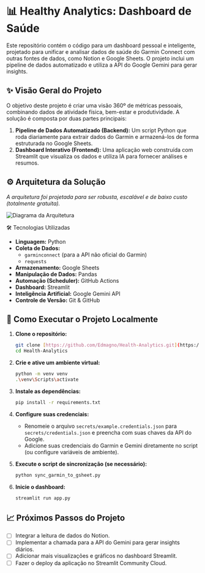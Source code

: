 # 📊 Healthy Analytics: Dashboard de Saúde

Este repositório contém o código para um dashboard pessoal e inteligente, projetado para unificar e analisar dados de saúde do Garmin Connect com outras fontes de dados, como Notion e Google Sheets. O projeto inclui um pipeline de dados automatizado e utiliza a API do Google Gemini para gerar insights.

## ✨ Visão Geral do Projeto

O objetivo deste projeto é criar uma visão 360º de métricas pessoais, combinando dados de atividade física, bem-estar e produtividade. A solução é composta por duas partes principais:

1.  **Pipeline de Dados Automatizado (Backend):** Um script Python que roda diariamente para extrair dados do Garmin e armazená-los de forma estruturada no Google Sheets.
2.  **Dashboard Interativo (Frontend):** Uma aplicação web construída com Streamlit que visualiza os dados e utiliza IA para fornecer análises e resumos.

## ⚙️ Arquitetura da Solução

*A arquitetura foi projetada para ser robusta, escalável e de baixo custo (totalmente gratuita).*

![Diagrama da Arquitetura](URL_DA_IMAGEM_DA_ARQUITETURA_AQUI)  



🛠️ Tecnologias Utilizadas

* **Linguagem:** Python
* **Coleta de Dados:**
    * `garminconnect` (para a API não oficial do Garmin)
    * `requests`
* **Armazenamento:** Google Sheets
* **Manipulação de Dados:** Pandas
* **Automação (Scheduler):** GitHub Actions
* **Dashboard:** Streamlit
* **Inteligência Artificial:** Google Gemini API
* **Controle de Versão:** Git & GitHub

## 🚀 Como Executar o Projeto Localmente

1.  **Clone o repositório:**
    ```bash
    git clone [https://github.com/Edmagno/Health-Analytics.git](https://github.com/Edmagno/Health-Analytics.git)
    cd Health-Analytics
    ```

2.  **Crie e ative um ambiente virtual:**
    ```bash
    python -m venv venv
    .\venv\Scripts\activate
    ```

3.  **Instale as dependências:**
    ```bash
    pip install -r requirements.txt
    ```

4.  **Configure suas credenciais:**
    * Renomeie o arquivo `secrets/example.credentials.json` para `secrets/credentials.json` e preencha com suas chaves da API do Google.
    * Adicione suas credenciais do Garmin e Gemini diretamente no script (ou configure variáveis de ambiente).

5.  **Execute o script de sincronização (se necessário):**
    ```bash
    python sync_garmin_to_gsheet.py
    ```

6.  **Inicie o dashboard:**
    ```bash
    streamlit run app.py
    ```

## 📈 Próximos Passos do Projeto

- [ ] Integrar a leitura de dados do Notion.
- [ ] Implementar a chamada para a API do Gemini para gerar insights diários.
- [ ] Adicionar mais visualizações e gráficos no dashboard Streamlit.
- [ ] Fazer o deploy da aplicação no Streamlit Community Cloud.